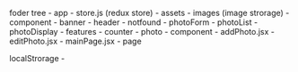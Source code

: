 foder tree
    - app
        - store.js (redux store)
    - assets
        - images (image strorage)
    - component
        - banner
        - header
        - notfound
        - photoForm 
        - photoList
        - photoDisplay
    - features
        - counter
        - photo
            - component
                - addPhoto.jsx
                - editPhoto.jsx
                - mainPage.jsx
            - page


localStrorage
    - 